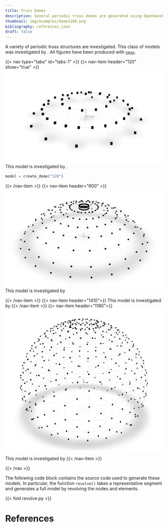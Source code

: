 ```yaml
---
title: Truss Domes
description: Several periodic truss domes are generated using OpenSeesRT.
thumbnail: img/examples/dome1180.png
bibliography: references.json
draft: false
---
```


A variety of periodic truss structures are investigated. This class of
models was investigated by <cite key="kaveh2010optimum"></cite>.
All figures have been produced with [`veux`](https://veux.io).

{{< nav type="tabs" id="tabs-1" >}}
  {{< nav-item header="120" show="true" >}}
   ![3D rendering of the 120-bar truss model.](dome120.png)
   This model is investigated by <cite keys="kaveh2010optimum, lieu2018adaptive"></cite>.

   ```python
   model = create_dome("120")
   ```

  {{< /nav-item >}}
  {{< nav-item header="600" >}}

   ![3D rendering of the 600-bar truss model.](dome600.png)
   This model is investigated by <cite key="kaveh2022optimal"></cite>

  {{< /nav-item >}}
  {{< nav-item header="1410">}}
  This model is investigated by <cite key="kaveh2010optimum"></cite>
  {{< /nav-item >}}
  {{< nav-item header="1180">}}
![3D rendering of the 1180-bar truss model.](dome1180.png)

This model is investigated by <cite key="kaveh2022optimal"></cite>
  {{< /nav-item >}}

{{< /nav >}}

The following code block contains the source code used to generate these
models. In particular, the function `revolve()` takes a representative segment
and generates a full model by revolving the nodes and elements.

{{< fold revolve.py >}}

# References

<div id="bibliography-list"></div>

